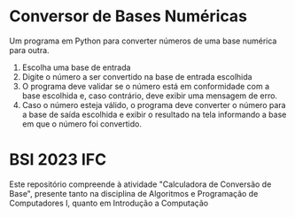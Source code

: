 # Conversor de Bases Numéricas
Um programa em Python para converter números de uma base numérica para outra.

1) Escolha uma base de entrada
2) Digite o número a ser convertido na base de entrada escolhida
3) O programa deve validar se o número está em
conformidade com a base escolhida e, caso contrário, deve exibir uma
mensagem de erro.
4) Caso o número esteja válido, o programa deve converter o número para a base
de saída escolhida e exibir o resultado na tela informando a base em 
que o número foi convertido.

# BSI 2023 IFC

Este repositório compreende à atividade "Calculadora de Conversão de Base", presente tanto na disciplina de Algoritmos e Programação de Computadores I, quanto em Introdução a Computação